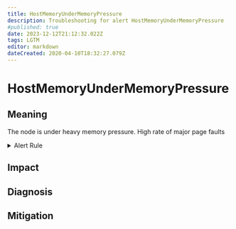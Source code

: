 ```yaml
---
title: HostMemoryUnderMemoryPressure
description: Troubleshooting for alert HostMemoryUnderMemoryPressure
#published: true
date: 2023-12-12T21:12:32.022Z
tags: LGTM
editor: markdown
dateCreated: 2020-04-10T18:32:27.079Z
---
```


# HostMemoryUnderMemoryPressure

## Meaning
[//]: # "Short paragraph that explains what the alert means"
The node is under heavy memory pressure. High rate of major page faults

<details>
  <summary>Alert Rule</summary>

  ```yaml
alert: HostMemoryUnderMemoryPressure
expr: (rate(node_vmstat_pgmajfault[1m]) > 1000) * on(instance) group_left (nodename) node_uname_info{nodename=~".+"}
for: 2m
labels:
    severity: warning
annotations:
    summary: Host memory under memory pressure (instance {{ $labels.instance }})
    description: |-
        The node is under heavy memory pressure. High rate of major page faults
          VALUE = {{ $value }}
          LABELS = {{ $labels }}
    runbook: https://github.com/srerun/prometheus-alerts/content/runbooks/HostMemoryUnderMemoryPressure

  ```
</details>


## Impact
[//]: # "What could / will happen if the alert is not addressed"



## Diagnosis
[//]: # "Steps to take to identify the cause of the problem"



## Mitigation
[//]: # "The steps necessary to resolve the alert"
